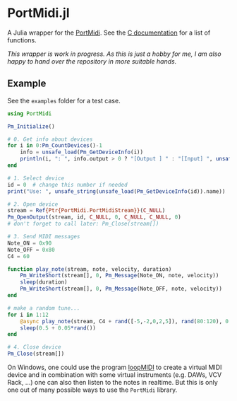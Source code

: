 # PortMidi.jl

<!---
[![Stable](https://img.shields.io/badge/docs-stable-blue.svg)](https://SteffenPL.github.io/PortMidi.jl/stable/)
[![Dev](https://img.shields.io/badge/docs-dev-blue.svg)](https://SteffenPL.github.io/PortMidi.jl/dev/)
[![Build Status](https://github.com/SteffenPL/PortMidi.jl/actions/workflows/CI.yml/badge.svg?branch=main)](https://github.com/SteffenPL/PortMidi.jl/actions/workflows/CI.yml?query=branch%3Amain)
--->

A Julia wrapper for the [PortMidi](https://github.com/PortMidi/portmidi). 
See the [C documentation](https://portmidi.github.io/portmidi_docs/) for a list of functions. 

_This wrapper is work in progress. As this is just a hobby for me, I am also happy to hand over the repository in more suitable hands._

## Example

See the `examples` folder for a test case. 

```julia
using PortMidi 

Pm_Initialize()

# 0. Get info about devices
for i in 0:Pm_CountDevices()-1
    info = unsafe_load(Pm_GetDeviceInfo(i))
    println(i, ": ", info.output > 0 ? "[Output ] " : "[Input] ", unsafe_string(info.name), " (", unsafe_string(info.interf), ")")
end

# 1. Select device
id = 0  # change this number if needed
print("Use: ", unsafe_string(unsafe_load(Pm_GetDeviceInfo(id)).name))

# 2. Open device 
stream = Ref{Ptr{PortMidi.PortMidiStream}}(C_NULL)
Pm_OpenOutput(stream, id, C_NULL, 0, C_NULL, C_NULL, 0)
# don't forget to call later: Pm_Close(stream[])

# 3. Send MIDI messages 
Note_ON = 0x90
Note_OFF = 0x80
C4 = 60

function play_note(stream, note, velocity, duration)
    Pm_WriteShort(stream[], 0, Pm_Message(Note_ON, note, velocity))
    sleep(duration)
    Pm_WriteShort(stream[], 0, Pm_Message(Note_OFF, note, velocity))
end

# make a random tune...
for i in 1:12
    @async play_note(stream, C4 + rand([-5,-2,0,2,5]), rand(80:120), 0.4 + 0.05*rand())
    sleep(0.5 + 0.05*rand())
end

# 4. Close device
Pm_Close(stream[])
```

On Windows, one could use the program [loopMIDI](https://www.tobias-erichsen.de/software/loopmidi.html) to create a virtual MIDI device 
and in combination with some virtual instruments (e.g. DAWs, VCV Rack, ...) one can also then listen to the notes in realtime. But this
is only one out of many possible ways to use the `PortMidi` library.